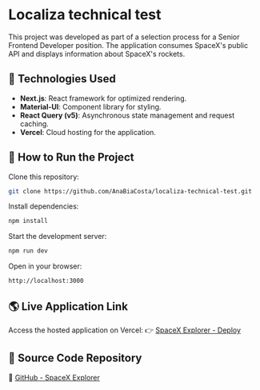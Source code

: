 # Localiza technical test

This project was developed as part of a selection process for a Senior Frontend Developer position. The application consumes SpaceX's public API and displays information about SpaceX's rockets.

## 🚀 Technologies Used

- **Next.js**: React framework for optimized rendering.
- **Material-UI**: Component library for styling.
- **React Query (v5)**: Asynchronous state management and request caching.
- **Vercel**: Cloud hosting for the application.

## 🔧 How to Run the Project

Clone this repository:

```sh
git clone https://github.com/AnaBiaCosta/localiza-technical-test.git
```

Install dependencies:

```sh
npm install
```

Start the development server:

```sh
npm run dev
```

Open in your browser:

```
http://localhost:3000
```

## 🌎 Live Application Link

Access the hosted application on Vercel:
👉 [SpaceX Explorer - Deploy](#https://localiza-technical-test.vercel.app/)

## 📌 Source Code Repository

🔗 [GitHub - SpaceX Explorer](#https://github.com/AnaBiaCosta/localiza-technical-test)
